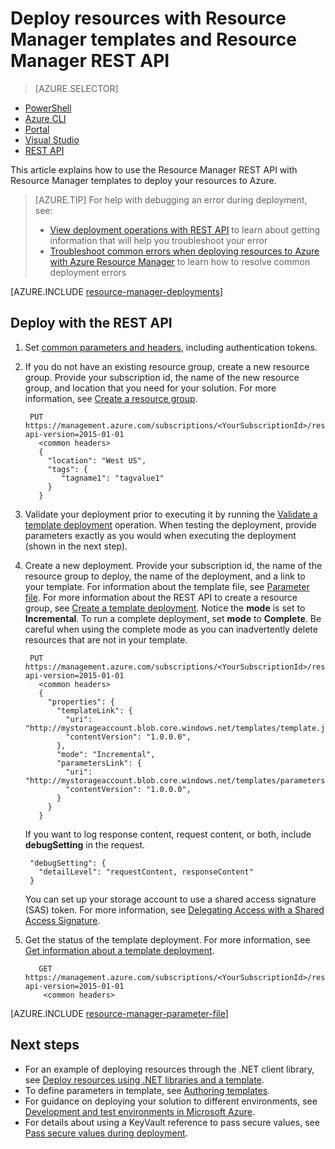 <properties
   pageTitle="Deploy resources with REST API and template | Microsoft Azure"
   description="Use Azure Resource Manager and Resource Manager REST API to deploy a resources to Azure. The resources are defined in a Resource Manager template."
   services="azure-resource-manager"
   documentationCenter="na"
   authors="tfitzmac"
   manager="timlt"
   editor="tysonn"/>

<tags
   ms.service="azure-resource-manager"
   ms.devlang="na"
   ms.topic="article"
   ms.tgt_pltfrm="na"
   ms.workload="na"
   ms.date="06/08/2016"
   ms.author="tomfitz"/>

# Deploy resources with Resource Manager templates and Resource Manager REST API

> [AZURE.SELECTOR]
- [PowerShell](resource-group-template-deploy.md)
- [Azure CLI](resource-group-template-deploy-cli.md)
- [Portal](resource-group-template-deploy-portal.md)
- [Visual Studio](vs-azure-tools-resource-groups-deployment-projects-create-deploy.md)
- [REST API](resource-group-template-deploy-rest.md)

This article explains how to use the Resource Manager REST API with Resource Manager templates to deploy your resources to Azure.  

> [AZURE.TIP] For help with debugging an error during deployment, see:
>
> - [View deployment operations with REST API](resource-manager-troubleshoot-deployments-rest.md) to learn about getting information that will help you troubleshoot your error
> - [Troubleshoot common errors when deploying resources to Azure with Azure Resource Manager](resource-manager-common-deployment-errors.md) to learn how to resolve common deployment errors

[AZURE.INCLUDE [resource-manager-deployments](../includes/resource-manager-deployments.md)]

## Deploy with the REST API
1. Set [common parameters and headers](https://msdn.microsoft.com/library/azure/8d088ecc-26eb-42e9-8acc-fe929ed33563#bk_common), including authentication tokens.
2. If you do not have an existing resource group, create a new resource group. Provide your subscription id, the name of the new resource group, and location that you need for your solution. For more information, see [Create a resource group](https://msdn.microsoft.com/library/azure/dn790525.aspx).

        PUT https://management.azure.com/subscriptions/<YourSubscriptionId>/resourcegroups/<YourResourceGroupName>?api-version=2015-01-01
          <common headers>
          {
            "location": "West US",
            "tags": {
               "tagname1": "tagvalue1"
            }
          }
   
3. Validate your deployment prior to executing it by running the [Validate a template deployment](https://msdn.microsoft.com/library/azure/dn790547.aspx) operation. When testing the deployment, provide parameters exactly as you would when executing the deployment (shown in the next step).

3. Create a new deployment. Provide your subscription id, the name of the resource group to deploy, the name of the deployment, and a link to your template. For information about the template file, see [Parameter file](./#parameter-file). For more information about the REST API to create a resource group, see [Create a template deployment](https://msdn.microsoft.com/library/azure/dn790564.aspx). Notice the **mode** is set to **Incremental**. To run a complete deployment, set **mode** to **Complete**. Be careful when using the complete mode as you can inadvertently delete resources that are not in your template.
    
        PUT https://management.azure.com/subscriptions/<YourSubscriptionId>/resourcegroups/<YourResourceGroupName>/providers/Microsoft.Resources/deployments/<YourDeploymentName>?api-version=2015-01-01
          <common headers>
          {
            "properties": {
              "templateLink": {
                "uri": "http://mystorageaccount.blob.core.windows.net/templates/template.json",
                "contentVersion": "1.0.0.0",
              },
              "mode": "Incremental",
              "parametersLink": {
                "uri": "http://mystorageaccount.blob.core.windows.net/templates/parameters.json",
                "contentVersion": "1.0.0.0",
              }
            }
          }
   
      If you want to log response content, request content, or both, include **debugSetting** in the request.

        "debugSetting": {
          "detailLevel": "requestContent, responseContent"
        }

      You can set up your storage account to use a shared access signature (SAS) token. For more information, see [Delegating Access with a Shared Access Signature](https://msdn.microsoft.com/library/ee395415.aspx).

4. Get the status of the template deployment. For more information, see [Get information about a template deployment](https://msdn.microsoft.com/library/azure/dn790565.aspx).

          GET https://management.azure.com/subscriptions/<YourSubscriptionId>/resourcegroups/<YourResourceGroupName>/providers/Microsoft.Resources/deployments/<YourDeploymentName>?api-version=2015-01-01
           <common headers>

[AZURE.INCLUDE [resource-manager-parameter-file](../includes/resource-manager-parameter-file.md)]

## Next steps
- For an example of deploying resources through the .NET client library, see [Deploy resources using .NET libraries and a template](virtual-machines/virtual-machines-windows-csharp-template.md).
- To define parameters in template, see [Authoring templates](resource-group-authoring-templates.md#parameters).
- For guidance on deploying your solution to different environments, see [Development and test environments in Microsoft Azure](solution-dev-test-environments.md).
- For details about using a KeyVault reference to pass secure values, see [Pass secure values during deployment](resource-manager-keyvault-parameter.md).
